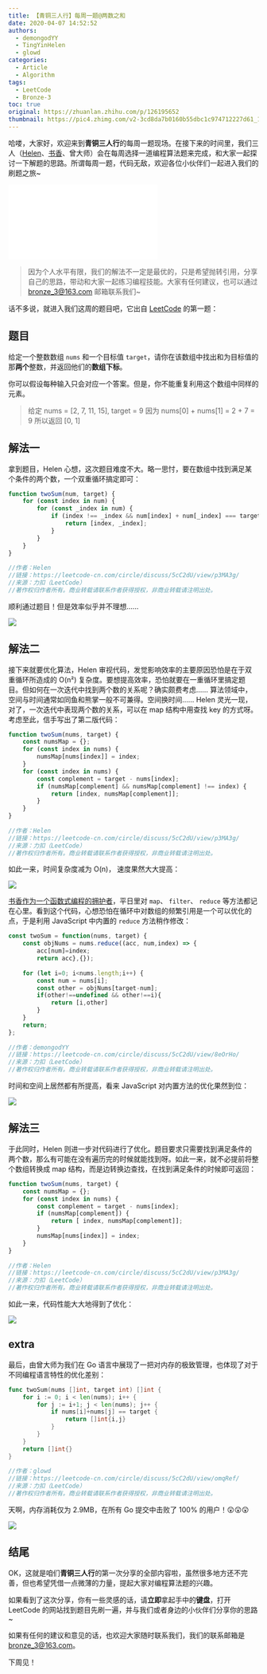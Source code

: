 ```yaml
---
title: 【青铜三人行】每周一题@两数之和
date: 2020-04-07 14:52:52
authors:
  - demongodYY
  - TingYinHelen
  - glowd
categories:
  - Article
  - Algorithm
tags:
  - LeetCode
  - Bronze-3
toc: true
original: https://zhuanlan.zhihu.com/p/126195652
thumbnail: https://pic4.zhimg.com/v2-3cd8da7b0160b55dbc1c974712227d61_1200x500.jpg
---
```


哈喽，大家好，欢迎来到**青铜三人行**的每周一题现场。在接下来的时间里，我们三人（[Helen][1]、[书香][2]、曾大师）会在每周选择一道编程算法题来完成，和大家一起探讨一下解题的思路。所谓每周一题，代码无敌，欢迎各位小伙伴们一起进入我们的刷题之旅~

<iframe
    frameborder="no" framespacing="0"
    scrolling="no" allowfullscreen="true"
    loading="lazy" lazyload="1"
    src="//player.bilibili.com/player.html?aid=242740480&bvid=BV1Le41147ok&cid=174716511&page=1"
></iframe>

> 因为个人水平有限，我们的解法不一定是最优的，只是希望抛转引用，分享自己的思路，带动和大家一起练习编程技能。大家有任何建议，也可以通过 bronze_3@163.com 邮箱联系我们~

<!-- more -->

话不多说，就进入我们这周的题目吧，它出自 [LeetCode][3] 的第一题：

## 题目

给定一个整数数组 `nums` 和一个目标值 `target`，请你在该数组中找出和为目标值的那**两个**整数，并返回他们的**数组下标**。

你可以假设每种输入只会对应一个答案。但是，你不能重复利用这个数组中同样的元素。

> 给定 nums = [2, 7, 11, 15], target = 9
> 因为 nums[0] + nums\[1] = 2 + 7 = 9
> 所以返回 [0, 1]

## 解法一

拿到题目，Helen 心想，这次题目难度不大。略一思忖，要在数组中找到满足某个条件的两个数，一个双重循环搞定即可：

```JavaScript
function twoSum(num, target) {
    for (const index in num) {
        for (const _index in num) {
            if (index !== _index && num[index] + num[_index] === target) {
                return [index, _index];
            }
        }
    }
}
​
//作者：Helen
//链接：https://leetcode-cn.com/circle/discuss/5cC2dU/view/p3MA3g/
//来源：力扣（LeetCode）
//著作权归作者所有。商业转载请联系作者获得授权，非商业转载请注明出处。
```

顺利通过题目！但是效率似乎并不理想……

![](https://pic2.zhimg.com/80/v2-3d15c49489c35180fa05829991a44e21_1440w.jpg)

## 解法二

接下来就要优化算法，Helen 审视代码，发觉影响效率的主要原因恐怕是在于双重循环所造成的 O(n²) 复杂度。要想提高效率，恐怕就要在一重循环里搞定题目。但如何在一次迭代中找到两个数的关系呢？确实颇费考虑…… 算法领域中，空间与时间通常如同鱼和熊掌一般不可兼得。空间换时间…… Helen 灵光一现，对了，一次迭代中表现两个数的关系，可以在 map 结构中用查找 key 的方式呀。考虑至此，信手写出了第二版代码：

```JavaScript
function twoSum(nums, target) {
    const numsMap = {};
    for (const index in nums) {
        numsMap[nums[index]] = index;
    }
    for (const index in nums) {
        const complement = target - nums[index];
        if (numsMap[complement] && numsMap[complement] !== index) {
            return [index, numsMap[complement]];
        }
    }
}
​
//作者：Helen
//链接：https://leetcode-cn.com/circle/discuss/5cC2dU/view/p3MA3g/
//来源：力扣（LeetCode）
//著作权归作者所有。商业转载请联系作者获得授权，非商业转载请注明出处。
```

如此一来，时间复杂度减为 O(n)， 速度果然大大提高：

![](https://pic4.zhimg.com/80/v2-285d249e04e2eed104c89cf6cb417a7f_1440w.jpg)

[书香作为一个函数式编程的拥护者][4]，平日里对 `map`、 `filter`、 `reduce` 等方法都记在心里。看到这个代码，心想恐怕在循环中对数组的频繁引用是一个可以优化的点，于是利用 JavaScript 中内置的 `reduce` 方法稍作修改：

```JavaScript
const twoSum = function(nums, target) {
    const objNums = nums.reduce((acc, num,index) => {
        acc[num]=index;
        return acc},{});
​
    for (let i=0; i<nums.length;i++) {
        const num = nums[i];
        const other = objNums[target-num];
        if(other!==undefined && other!==i){
            return [i,other]
        }
    }
    return;
};
​
//作者：demongodYY
//链接：https://leetcode-cn.com/circle/discuss/5cC2dU/view/8eOrHo/
//来源：力扣（LeetCode）
//著作权归作者所有。商业转载请联系作者获得授权，非商业转载请注明出处。
```

时间和空间上居然都有所提高，看来 JavaScript 对内置方法的优化果然到位：

![](https://pic2.zhimg.com/80/v2-0eb9613ee93f5b960c94edc7d4b3f2f9_1440w.jpg)

## 解法三

于此同时，Helen 则进一步对代码进行了优化。题目要求只需要找到满足条件的两个数，那么有可能在没有遍历完的时候就能找到呀。如此一来，就不必提前将整个数组转换成 map 结构，而是边转换边查找，在找到满足条件的时候即可返回：

```JavaScript
function twoSum(nums, target) {
    const numsMap = {};
    for (const index in nums) {
        const complement = target - nums[index];
        if (numsMap[complement]) {
            return [ index, numsMap[complement]];
        }
        numsMap[nums[index]] = index;
    }
}
​
//作者：Helen
//链接：https://leetcode-cn.com/circle/discuss/5cC2dU/view/p3MA3g/
//来源：力扣（LeetCode）
//著作权归作者所有。商业转载请联系作者获得授权，非商业转载请注明出处。
```

如此一来，代码性能大大地得到了优化：

![](https://pic3.zhimg.com/80/v2-ab8ec6d96d152a6590f3866d0bb36fe2_1440w.jpg)

## extra

最后，由曾大师为我们在 Go 语言中展现了一把对内存的极致管理，也体现了对于不同编程语言特性的优化差别：

```Go
func twoSum(nums []int, target int) []int {
    for i := 0; i < len(nums); i++ {
        for j := i+1; j < len(nums); j++ {
            if nums[i]+nums[j] == target {
                return []int{i,j}
            }
        }
    }
    return []int{}
}
​
//作者：glowd
//链接：https://leetcode-cn.com/circle/discuss/5cC2dU/view/omqRef/
//来源：力扣（LeetCode）
//著作权归作者所有。商业转载请联系作者获得授权，非商业转载请注明出处。
```

天啊，内存消耗仅为 2.9MB，在所有 Go 提交中击败了 100% 的用户！😲😲😲

![](https://pic4.zhimg.com/80/v2-35eddfbe6adc838664fee3c70f3503db_1440w.jpg)

## 结尾

OK，这就是咱们**青铜三人行**的第一次分享的全部内容啦，虽然很多地方还不完善，但也希望凭借一点微薄的力量，提起大家对编程算法题的兴趣。

如果看到了这次分享，你有一些灵感的话，请**立即**拿起手中的**键盘**，打开 LeetCode 的网站找到题目先刷一遍，并与我们或者身边的小伙伴们分享你的思路~

如果有任何的建议和意见的话，也欢迎大家随时联系我们，我们的联系邮箱是 bronze_3@163.com。

下周见！

[1]: https://www.jianshu.com/u/ad825678a16f
[2]: https://github.com/demongodYY
[3]: https://leetcode-cn.com/
[4]: https://fcc-cd.dev/activity/salon/start-functional-programming/
